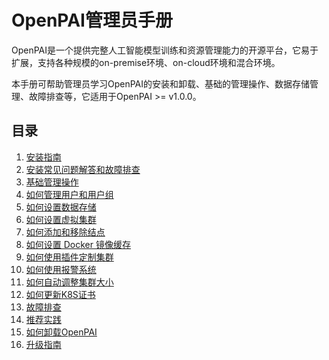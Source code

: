 # OpenPAI管理员手册

OpenPAI是一个提供完整人工智能模型训练和资源管理能力的开源平台，它易于扩展，支持各种规模的on-premise环境、on-cloud环境和混合环境。

本手册可帮助管理员学习OpenPAI的安装和卸载、基础的管理操作、数据存储管理、故障排查等，它适用于OpenPAI >= v1.0.0。

## 目录

1. [安装指南](./installation-guide.md)
2. [安装常见问题解答和故障排查](./installation-faqs-and-troubleshooting.md)
3. [基础管理操作](./basic-management-operations.md)
4. [如何管理用户和用户组](./how-to-manage-users-and-groups.md)
5. [如何设置数据存储](./how-to-set-up-storage.md)
6. [如何设置虚拟集群](./how-to-set-up-virtual-clusters.md)
7. [如何添加和移除结点](./how-to-add-and-remove-nodes.md)
8. [如何设置 Docker 镜像缓存](./how-to-set-up-docker-image-cache.md)
9. [如何使用插件定制集群](./how-to-customize-cluster-by-plugins.md)
10. [如何使用报警系统](./how-to-use-alert-system.md)
12. [如何自动调整集群大小](./how-to-autoscale-the-cluster.md)
11. [如何更新K8S证书](./how-to-renew-k8s-cert.md)
12. [故障排查](./troubleshooting.md)
13. [推荐实践](./recommended-practice.md)
14. [如何卸载OpenPAI](./how-to-uninstall-openpai.md)
15. [升级指南](./upgrade-guide.md)
